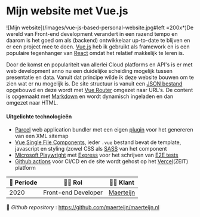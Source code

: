 # Mijn website met Vue.js

![Mijn website](/images/vue-js-based-personal-website.jpg#left =200x*)De wereld van Front-end development verandert in een razend tempo en daarom is het goed om als (backend) ontwikkelaar up-to-date te blijven en er een project mee te doen. [Vue.js](https://vuejs.org/) heb ik gebruikt als framework en is een populaire tegenhanger van [React](https://reactjs.org/) omdat het relatief makkelijk te leren is.

Door de komst en populariteit van allerlei Cloud platforms en API's is er met web development anno nu een duidelijke scheiding mogelijk tussen presentatie en data. Vanuit dat principe wilde ik deze website bouwen om te zien wat er nu mogelijk is. De site structuur is vanuit een [JSON bestand](https://github.com/maerteijn/maerteijn.nl/blob/master/static/content/site.json) opgebouwd en deze wordt met [Vue Router](https://router.vuejs.org/installation.html) omgezet naar URL's. De content is opgemaakt met [Markdown](https://www.markdownguide.org/) en wordt dynamisch ingeladen en dan omgezet naar HTML.


#### Uitgelichte technologieën
- [Parcel](https://parceljs.org/) web application bundler met een eigen [plugin](https://github.com/maerteijn/maerteijn.nl/blob/master/src/parcel-plugin/main.js) voor het genereren van een XML sitemap
- [Vue Single File Components](https://vuejs.org/v2/guide/single-file-components.html), ieder `.vue` bestand bevat de template, javascript en styling (zowel CSS als [SASS](https://sass-lang.com/) van het component
- [Microsoft Playwright](https://playwright.dev/) met [Express](https://expressjs.com/) voor het schrijven van [E2E tests](https://github.com/maerteijn/maerteijn.nl/tree/master/tests/e2e)
- [Github actions](https://github.com/maerteijn/maerteijn.nl/actions?query=workflow%3A%22maerteijn.nl+ci%22) voor CI/CD en de site wordt gehost op het [Vercel](https://vercel.com/)(ZEIT) platform

| :calendar: Periode  | :man_technologist: Rol  | :man_office_worker: Klant             |
| ------------------- | ------------------------| ------------------------------------- |
| 2020                | Front-end Developer     | [Maerteijn](https://www.maerteijn.nl) |

:link: _Github repository_ : https://github.com/maerteijn/maerteijn.nl